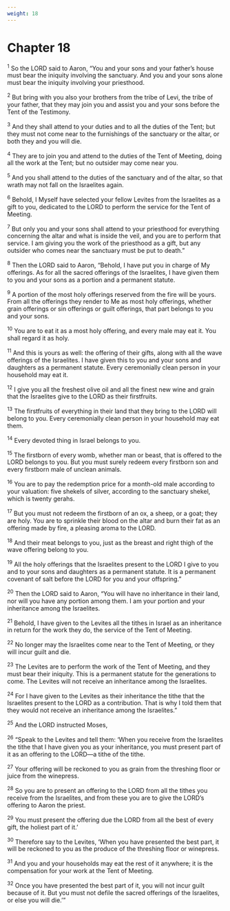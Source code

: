 ```yaml
---
weight: 18
---
```


# Chapter 18

<sup>1</sup> So the LORD said to Aaron, “You and your sons and your father’s house must bear the iniquity involving the sanctuary. And you and your sons alone must bear the iniquity involving your priesthood. 

<sup>2</sup> But bring with you also your brothers from the tribe of Levi, the tribe of your father, that they may join you and assist you and your sons before the Tent of the Testimony. 

<sup>3</sup> And they shall attend to your duties and to all the duties of the Tent; but they must not come near to the furnishings of the sanctuary or the altar, or both they and you will die. 

<sup>4</sup> They are to join you and attend to the duties of the Tent of Meeting, doing all the work at the Tent; but no outsider may come near you. 

<sup>5</sup> And you shall attend to the duties of the sanctuary and of the altar, so that wrath may not fall on the Israelites again. 

<sup>6</sup> Behold, I Myself have selected your fellow Levites from the Israelites as a gift to you, dedicated to the LORD to perform the service for the Tent of Meeting. 

<sup>7</sup> But only you and your sons shall attend to your priesthood for everything concerning the altar and what is inside the veil, and you are to perform that service. I am giving you the work of the priesthood as a gift, but any outsider who comes near the sanctuary must be put to death.” 

<sup>8</sup> Then the LORD said to Aaron, “Behold, I have put you in charge of My offerings. As for all the sacred offerings of the Israelites, I have given them to you and your sons as a portion and a permanent statute. 

<sup>9</sup> A portion of the most holy offerings reserved from the fire will be yours. From all the offerings they render to Me as most holy offerings, whether grain offerings or sin offerings or guilt offerings, that part belongs to you and your sons. 

<sup>10</sup> You are to eat it as a most holy offering, and every male may eat it. You shall regard it as holy. 

<sup>11</sup> And this is yours as well: the offering of their gifts, along with all the wave offerings of the Israelites. I have given this to you and your sons and daughters as a permanent statute. Every ceremonially clean person in your household may eat it. 

<sup>12</sup> I give you all the freshest olive oil and all the finest new wine and grain that the Israelites give to the LORD as their firstfruits. 

<sup>13</sup> The firstfruits of everything in their land that they bring to the LORD will belong to you. Every ceremonially clean person in your household may eat them. 

<sup>14</sup> Every devoted thing in Israel belongs to you. 

<sup>15</sup> The firstborn of every womb, whether man or beast, that is offered to the LORD belongs to you. But you must surely redeem every firstborn son and every firstborn male of unclean animals. 

<sup>16</sup> You are to pay the redemption price for a month-old male according to your valuation: five shekels of silver, according to the sanctuary shekel, which is twenty gerahs. 

<sup>17</sup> But you must not redeem the firstborn of an ox, a sheep, or a goat; they are holy. You are to sprinkle their blood on the altar and burn their fat as an offering made by fire, a pleasing aroma to the LORD. 

<sup>18</sup> And their meat belongs to you, just as the breast and right thigh of the wave offering belong to you. 

<sup>19</sup> All the holy offerings that the Israelites present to the LORD I give to you and to your sons and daughters as a permanent statute. It is a permanent covenant of salt before the LORD for you and your offspring.” 

<sup>20</sup> Then the LORD said to Aaron, “You will have no inheritance in their land, nor will you have any portion among them. I am your portion and your inheritance among the Israelites. 

<sup>21</sup> Behold, I have given to the Levites all the tithes in Israel as an inheritance in return for the work they do, the service of the Tent of Meeting. 

<sup>22</sup> No longer may the Israelites come near to the Tent of Meeting, or they will incur guilt and die. 

<sup>23</sup> The Levites are to perform the work of the Tent of Meeting, and they must bear their iniquity. This is a permanent statute for the generations to come. The Levites will not receive an inheritance among the Israelites. 

<sup>24</sup> For I have given to the Levites as their inheritance the tithe that the Israelites present to the LORD as a contribution. That is why I told them that they would not receive an inheritance among the Israelites.” 

<sup>25</sup> And the LORD instructed Moses, 

<sup>26</sup> “Speak to the Levites and tell them: ‘When you receive from the Israelites the tithe that I have given you as your inheritance, you must present part of it as an offering to the LORD—a tithe of the tithe. 

<sup>27</sup> Your offering will be reckoned to you as grain from the threshing floor or juice from the winepress. 

<sup>28</sup> So you are to present an offering to the LORD from all the tithes you receive from the Israelites, and from these you are to give the LORD’s offering to Aaron the priest. 

<sup>29</sup> You must present the offering due the LORD from all the best of every gift, the holiest part of it.’ 

<sup>30</sup> Therefore say to the Levites, ‘When you have presented the best part, it will be reckoned to you as the produce of the threshing floor or winepress. 

<sup>31</sup> And you and your households may eat the rest of it anywhere; it is the compensation for your work at the Tent of Meeting. 

<sup>32</sup> Once you have presented the best part of it, you will not incur guilt because of it. But you must not defile the sacred offerings of the Israelites, or else you will die.’” 


